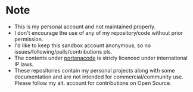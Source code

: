 # Note
- This is my personal account and not maintained properly.
- I don't encourage the use of any of my repository/code without prior permission.
- I'd like to keep this sandbox account anonymous, so no issues/following/pulls/contributions pls.
- The contents under [portenacode](https://github.com/orgs/portenacode/) is stricly licenced under international IP laws.
- These repositories contain my personal projects along with some documentation and are not intended for commercial/community use. Please follow my alt. account for contributions on Open Source.
